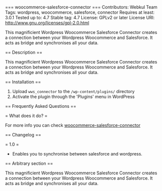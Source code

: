 === woocommerce-salesforce-connector ===
Contributors: Webkul Team
Tags: wordpress, woocommerce, salesforce, connector
Requires at least: 3.0.1
Tested up to: 4.7
Stable tag: 4.7
License: GPLv2 or later
License URI: http://www.gnu.org/licenses/gpl-2.0.html
 
This magnificient Wordpress Woocommerce Salesforce Connector creates a connection between your Wordpress Woocommerce and Salesforce. It acts as bridge and synchronises all your data.
 
== Description ==
 
This magnificient Wordpress Woocommerce Salesforce Connector creates a connection between your Wordpress Woocommerce and Salesforce. It acts as bridge and synchronises all your data.
 
== Installation ==
 
1. Upload `wws_connector` to the `/wp-content/plugins/` directory
1. Activate the plugin through the 'Plugins' menu in WordPress
 
== Frequently Asked Questions ==
 
= What does it do? =
 
For more info you can check [woocommerce-salesforce-connector](http://webkul.com/blog/wordpress-woocommerce-salesforce-connector/ "Blog")
 

== Changelog ==
 
= 1.0 =

* Enables you to synchronise between salesforce and wordpress.
 
== Arbitrary section ==
 
This magnificient Wordpress Woocommerce Salesforce Connector creates a connection between your Wordpress Woocommerce and Salesforce. It acts as bridge and synchronises all your data.